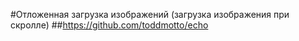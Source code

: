 #Отложенная загрузка изображений (загрузка изображения при скролле)
##https://github.com/toddmotto/echo